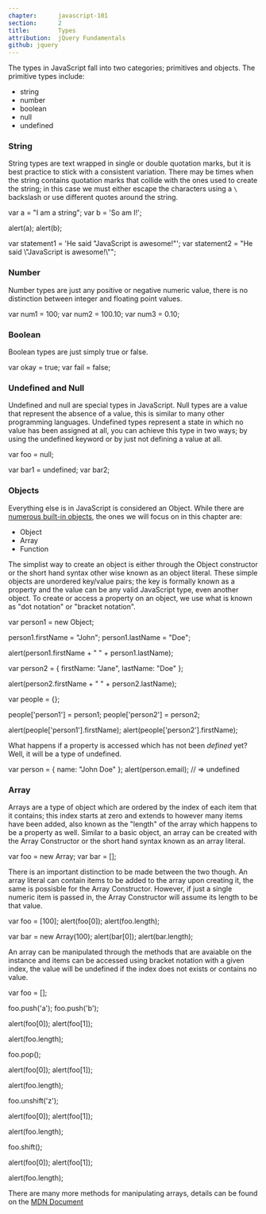 ```yaml
---
chapter:      javascript-101
section:      2
title:        Types
attribution:  jQuery Fundamentals
github: jquery
---
```


The types in JavaScript fall into two categories; primitives and objects. The primitive types include:

* string
* number
* boolean
* null
* undefined

### String

String types are text wrapped in single or double quotation marks, but it is best practice to stick with a consistent variation. There may be times when the string contains quotation marks that collide with the ones used to create the string; in this case we must either escape the characters using a `\` backslash or use different quotes around the string.

<javascript caption="Strings can created with double or single quotes.">
var a = "I am a string";
var b = 'So am I!';

alert(a);
alert(b);
</javascript>

<javascript caption="Sometimes a string may contain quotation marks.">
var statement1 = 'He said "JavaScript is awesome!"';
var statement2 = "He said \"JavaScript is awesome!\"";
</javascript>

### Number

Number types are just any positive or negative numeric value, there is no distinction between integer and floating point values.

<javascript caption="Numbers are any whole or floating point integer.">
var num1 = 100;
var num2 = 100.10;
var num3 = 0.10;
</javascript>

### Boolean
Boolean types are just simply true or false. 

<javascript caption="Boolean values.">
var okay = true;
var fail = false;
</javascript>

### Undefined and Null

Undefined and null are special types in JavaScript. Null types are a value that represent the absence of a value, this is similar to many other programming languages. Undefined types represent a state in which no value has been assigned at all, you can achieve this type in two ways; by using the undefined keyword or by just not defining a value at all.

<javascript caption="Two ways to acheive an undefined value.">
var foo = null;

var bar1 = undefined;
var bar2;
</javascript>

### Objects

Everything else is in JavaScript is considered an Object. While there are [numerous built-in objects](https://developer.mozilla.org/en/JavaScript/Reference#Global_Objects, "MDN - Global Object Reference"), the ones we will focus on in this chapter are:

* Object
* Array
* Function

The simplist way to create an object is either through the Object constructor or the short hand syntax other wise known as an object literal. These simple objects are unordered key/value pairs; the key is formally known as a property and the value can be any valid JavaScript type, even another object. To create or access a property on an object, we use what is known as "dot notation" or "bracket notation". 

<javascript caption="Simple objects using the constructor or the literal syntax.">
var person1 = new Object;

person1.firstName = "John";
person1.lastName = "Doe";

alert(person1.firstName + " " + person1.lastName);

var person2 = {
    firstName: "Jane",
    lastName: "Doe"
};

alert(person2.firstName + " " + person2.lastName);
</javascript>

<javascript caption="As mentioned, objects can also have objects as a property.">
var people = {};

people['person1'] = person1;
people['person2'] = person2;

alert(people['person1'].firstName);
alert(people['person2'].firstName);
</javascript>

What happens if a property is accessed which has not been *defined* yet? Well, it will be a type of undefined.

<javascript caption="Properties that have not been created are undefined.">
var person = { name: "John Doe" };
alert(person.email); // => undefined
</javascript>

### Array

Arrays are a type of object which are ordered by the index of each item that it contains; this index starts at zero and extends to however many items have been added, also known as the "length" of the array which happens to be a property as well. Similar to a basic object, an array can be created with the Array Constructor or the short hand syntax known as an array literal.

<javascript caption="Creating an array with initial items">
var foo = new Array;
var bar = [];
</javascript>

There is an important distinction to be made between the two though. An array literal can contain items to be added to the array upon creating it, the same is possisble for the Array Constructor. However, if just a single numeric item is passed in, the Array Constructor will assume its length to be that value.

<javascript caption="">
var foo = [100];
alert(foo[0]);
alert(foo.length);

var bar = new Array(100);
alert(bar[0]);
alert(bar.length);  
</javascript>

An array can be manipulated through the methods that are avaiable on the instance and items can be accessed using bracket notation with a given index, the value will be undefined if the index does not exists or contains no value.

<javascript caption="Using the push(), pop(), unshift() and shift() methods.">
var foo = [];

foo.push('a');
foo.push('b');

alert(foo[0]);
alert(foo[1]);

alert(foo.length);

foo.pop();

alert(foo[0]);
alert(foo[1]);

alert(foo.length);

foo.unshift('z');

alert(foo[0]);
alert(foo[1]);

alert(foo.length);

foo.shift();

alert(foo[0]);
alert(foo[1]);

alert(foo.length);
</javascript>

There are many more methods for manipulating arrays, details can be found on the [MDN Document](https://developer.mozilla.org/en/JavaScript/Reference/Global_Objects/Array "MDN - Array Reference")









